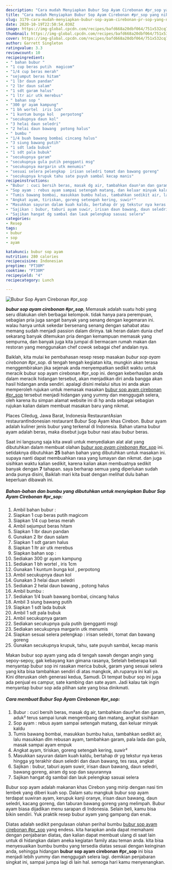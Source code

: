```yaml
---
description: "Cara mudah Menyiapkan Bubur Sop Ayam Cirebonan #pr_sop yang nikmat"
title: "Cara mudah Menyiapkan Bubur Sop Ayam Cirebonan #pr_sop yang nikmat"
slug: 3179-cara-mudah-menyiapkan-bubur-sop-ayam-cirebonan-pr-sop-yang-nikmat
date: 2020-10-19T22:50:54.030Z
image: https://img-global.cpcdn.com/recipes/bafd668a20dbf064/751x532cq70/bubur-sop-ayam-cirebonan-pr_sop-foto-resep-utama.jpg
thumbnail: https://img-global.cpcdn.com/recipes/bafd668a20dbf064/751x532cq70/bubur-sop-ayam-cirebonan-pr_sop-foto-resep-utama.jpg
cover: https://img-global.cpcdn.com/recipes/bafd668a20dbf064/751x532cq70/bubur-sop-ayam-cirebonan-pr_sop-foto-resep-utama.jpg
author: Garrett Singleton
ratingvalue: 3.3
reviewcount: 10
recipeingredient:
- " bahan bubur "
- "1 cup beras putih  magicom"
- "1/4 cup beras merah"
- "sejumput beras hitam"
- "1 lbr daun pandan"
- "2 lbr daun salam"
- "1 sdt garam halus"
- "1 ltr air utk merebus"
- " bahan sop "
- "300 gr ayam kampung"
- "1 bh wortel  iris 1cm"
- "1 kuntum bunga kol   perpotong"
- "secukupnya daun kol"
- "3 helai daun seledri"
- "2 helai daun bawang  potong halus"
- " bumbu "
- "1/4 buah bawang bombai cincang halus"
- "3 siung bawang putih"
- "1 sdt lada bubuk"
- "1 sdt pala bubuk"
- "secukupnya garam"
- "secukupnya gula putih pengganti msg"
- "secukupnya margarin utk menumis"
- "sesuai selera pelengkap  irisan seledri tomat dan bawang goreng"
- "secukupnya krupuk tahu sate puyuh sambal kecap manis"
recipeinstructions:
- "Bubur : cuci bersih beras, masak dg air, tambahkan daun²an dan garam, aduk² terus sampai lunak mengembang dan matang, angkat sisihkan"
- "Sop ayam : rebus ayam sampai setengah matang, dan keluar minyak kaldu"
- "Tumis bawang bombai, masukkan bumbu halus, tambahkan sedikit air, lalu masukkan dlm rebusan ayam, tambahkan garam, pala lada dan gula, masak sampai ayam empuk"
- "Angkat ayam, tiriskan, goreng setengah kering, suwir²"
- "Masukkan sayuran dalam kuah kaldu, bertahap dr yg tekstur nya keras hingga yg terakhir daun seledri dan daun bawang, tes rasa, angkat"
- "Sajikan : bubur, taburi ayam suwir, irisan daun bawang, daun seledri, bawang goreng, airam dg sop dan sayurannya"
- "Sajikan hangat dg sambal dan lauk pelengkap sasuai selera"
categories:
- Resep
tags:
- bubur
- sop
- ayam

katakunci: bubur sop ayam 
nutrition: 280 calories
recipecuisine: Indonesian
preptime: "PT38M"
cooktime: "PT30M"
recipeyield: "4"
recipecategory: Lunch

---
```



![Bubur Sop Ayam Cirebonan #pr_sop](https://img-global.cpcdn.com/recipes/bafd668a20dbf064/751x532cq70/bubur-sop-ayam-cirebonan-pr_sop-foto-resep-utama.jpg)

<b><i>bubur sop ayam cirebonan #pr_sop</i></b>, Memasak adalah suatu hobi yang seru dilakukan oleh berbagai kelompok. tidak hanya para perempuan, sebagian pria juga sangat banyak yang senang dengan kegemaran ini. walau hanya untuk sekedar bersenang senang dengan sahabat atau memang sudah menjadi passion dalam dirinya. tak heran dalam dunia chef sekarang banyak ditemukan pria dengan kemampuan memasak yang sempurna, dan banyak juga kita jumpai di bermacam rumah makan dan restoran yang menggunakan chef cowok sebagai chef andalan nya.

Baiklah, kita mulai ke pembahasan resep resep masakan <i>bubur sop ayam cirebonan #pr_sop</i>. di tengah tengah kegiatan kita, mungkin akan terasa menggembirakan jika sejenak anda menyempatkan sedikit waktu untuk meracik bubur sop ayam cirebonan #pr_sop ini. dengan keberhasilan anda dalam meracik hidangan tersebut, akan menjadikan diri anda bangga akan hasil hidangan anda sendiri. apalagi disini melalui situs ini anda akan memperoleh rujukan untuk memasak masakan <u>bubur sop ayam cirebonan #pr_sop</u> tersebut menjadi hidangan yang yummy dan menggugah selera, oleh karena itu simpan alamat website ini di hp anda sebagai sebagian rujukan kalian dalam membuat masakan baru yang nikmat.

Places Ciledug, Jawa Barat, Indonesia RestaurantAsian restaurantIndonesian restaurant Bubur Sop Ayam khas Cirebon. Bubur ayam adalah kuliner jenis bubur yang terkenal di Indonesia. Bahan utama bubur ayam adalah beras, maka disebut juga bubur nasi atau bubur beras.


Saat ini langsung saja kita awali untuk menyediakan alat alat yang dibutuhkan dalam membuat olahan <u><i>bubur sop ayam cirebonan #pr_sop</i></u> ini. setidaknya dibutuhkan <b>25</b> bahan bahan yang dibutuhkan untuk masakan ini. supaya nanti dapat membuahkan rasa yang lumayan dan nikmat. dan juga sisihkan waktu kalian sedikit, karena kalian akan membuatnya sedikit banyak dengan <b>7</b> tahapan. saya berharap semua yang diperlukan sudah anda punya disini, Baiklah mari kita buat dengan melihat dulu bahan keperluan dibawah ini.

<!--inarticleads1-->

##### Bahan-bahan dan bumbu yang dibutuhkan untuk menyiapkan Bubur Sop Ayam Cirebonan #pr_sop:

1. Ambil  bahan bubur :
1. Siapkan 1 cup beras putih  magicom
1. Siapkan 1/4 cup beras merah
1. Ambil sejumput beras hitam
1. Siapkan 1 lbr daun pandan
1. Gunakan 2 lbr daun salam
1. Siapkan 1 sdt garam halus
1. Siapkan 1 ltr air utk merebus
1. Siapkan  bahan sop :
1. Sediakan 300 gr ayam kampung
1. Sediakan 1 bh wortel , iris 1cm
1. Gunakan 1 kuntum bunga kol ,  perpotong
1. Ambil secukupnya daun kol
1. Gunakan 3 helai daun seledri
1. Sediakan 2 helai daun bawang , potong halus
1. Ambil  bumbu :
1. Sediakan 1/4 buah bawang bombai, cincang halus
1. Ambil 3 siung bawang putih
1. Siapkan 1 sdt lada bubuk
1. Ambil 1 sdt pala bubuk
1. Ambil secukupnya garam
1. Sediakan secukupnya gula putih (pengganti msg)
1. Sediakan secukupnya margarin utk menumis
1. Siapkan sesuai selera pelengkap : irisan seledri, tomat dan bawang goreng
1. Gunakan secukupnya krupuk, tahu, sate puyuh sambal, kecap manis


Makan bubur sop ayam yang ada di tengah sawah dengan angin yang sepoy-sepoy, gak kebayang kan gimana rasanya, Setelah beberapa kali menyantap bubur sop ini rasakan merica bubuk, garam yang sesuai selera yang kita bisa tambahkan sendiri di atas mangkok, ah.rupanya ini kali ya. Kini diteruskan oleh generasi kedua, Samudi. Di tempat bubur sop ini juga ada penjual es campur, sate kambing dan sate ayam. Jadi kalau tak ingin menyantap bubur sop ada pilihan sate yang bisa dinikmati. 

<!--inarticleads2-->

##### Cara membuat Bubur Sop Ayam Cirebonan #pr_sop:

1. Bubur : cuci bersih beras, masak dg air, tambahkan daun²an dan garam, aduk² terus sampai lunak mengembang dan matang, angkat sisihkan
1. Sop ayam : rebus ayam sampai setengah matang, dan keluar minyak kaldu
1. Tumis bawang bombai, masukkan bumbu halus, tambahkan sedikit air, lalu masukkan dlm rebusan ayam, tambahkan garam, pala lada dan gula, masak sampai ayam empuk
1. Angkat ayam, tiriskan, goreng setengah kering, suwir²
1. Masukkan sayuran dalam kuah kaldu, bertahap dr yg tekstur nya keras hingga yg terakhir daun seledri dan daun bawang, tes rasa, angkat
1. Sajikan : bubur, taburi ayam suwir, irisan daun bawang, daun seledri, bawang goreng, airam dg sop dan sayurannya
1. Sajikan hangat dg sambal dan lauk pelengkap sasuai selera


Bubur sop ayam adalah makanan khas Cirebon yang mirip dengan nasi tim lembek yang diberi kuah sop. Dalam satu mangkuk bubur sop ayam terdapat suwiran ayam, kerupuk kanji oranye, irisan daun bawang, daun seledri, kacang goreng, dan taburan bawang goreng yang melimpah. Bubur ayam biasa dijadikan menu sarapan di Indonesia. Selain beli, kamu bisa bikin sendiri. Yuk praktik resep bubur ayam yang gampang dan enak. 

Diatas adalah sedikit pengulasan olahan perihal bumbu <u>bubur sop ayam cirebonan #pr_sop</u> yang endess. kita harapkan anda dapat memahami dengan penjabaran diatas, dan kalian dapat membuat ulang di saat lain untuk di hidangkan dalam aneka kegiatan family atau teman anda. kita bisa menyesuaikan bumbu bumbu yang tersedia diatas sesuai dengan keinginan anda, sehingga hidangan <b>bubur sop ayam cirebonan #pr_sop</b> ini bisa menjadi lebih yummy dan menggugah selera lagi. demikian penjabaran singkat ini, sampai jumpa lagi di lain hal. semoga hari kamu menyenangkan.
